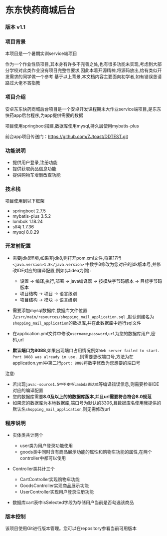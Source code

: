 # 东东快药商城后台

### 版本 v1.1

### 项目背景

本项目是一个暑期实训service端项目

作为一个作业性质项目,其本身有许多不完善之处,也有很多功能未实现,考虑到大部分学校对此类作业没有项目完整性要求,因此本着开源精神,将源码放出,给有类似开发需求的同学做一个参考
基于以上背景,本文档内容主要面向初学者,如有错误恳请路过大佬不吝指教

### 项目介绍

安卓东东快药商城后台项目是一个安卓开发课程期末大作业service端项目,是东东快药app后台程序,为app提供需要的数据

项目使用springboot搭建,数据库使用mysql,持久层使用mybatis-plus

前台app项目传送门：https://github.com/ZJtoast/DDTEST.git

### 功能说明

- 提供用户登录,注册功能
- 提供获取药品信息功能
- 提供购物车增删改查功能

### 技术栈

项目使用到以下框架

- springboot 2.7.5
- mybatis-plus 3.5.2
- lombok 1.18.24
- slf4j 1.7.36
- mysql 8.0.29

### 开发前配置

- 需要jdk8环境,如果非jdk8,则打开pom.xml文件,将第17行`<java.version>1.8</java.version>`
  中数字8修改为您对应的jdk版本号,并修改IDE对应的编译配置,例如(以idea为例):
    - 设置 -> 编译,执行,部署 -> java编译器 -> 按模块字节码版本 -> 目标字节码版本
    - 项目结构 -> 项目 -> 语言级别
    - 项目结构 -> 模块 -> 语言级别

- 需要添加mysql数据库,数据库文件位置为:`src/main/resources/shopping_mail_application.sql`
  ,默认创建名为`shopping_mail_application`的数据库,并在此数据库中运行sql文件

- 在application.yml文件中修改`username`,`password`,`url`为您的数据库用户,密码,url

- **默认端口为8088**,如果出现端口占用情况例如`Web server failed to start. Port 8088 was already in use.`
  ,则需要更改端口号,方法为在application.yml中第二行`port: 8088`将数字修改为您想要的端口号

注意:

- 若出现`java:-source1.5中不支持lambda表达式`等编译错误信息,则需要检查IDE对应的编译配置
- 您的数据库需要**8.0及以上的的数据库版本**,并且**url需要符合符合8.0规范**
- 如果您的数据库为本地数据库,端口号为默认的3306,且数据库名使用我提供的默认名`shopping_mail_application`,则无需修改url

### 程序说明

- 实体类共计两个
    - user类为用户登录功能使用
    - goods类中同时含有商品展示功能的属性和购物车功能的属性,在两个controller中都可以使用

- Controller类共计三个
    - CartController实现购物车功能
    - GoodsController实现商品展示功能
    - UserController实现用户登录注册功能

- 数据库cart表中isSelected字段为存储用户当前是否勾选该商品

### 版本控制

该项目使用Git进行版本管理。您可以在repository参看当前可用版本



